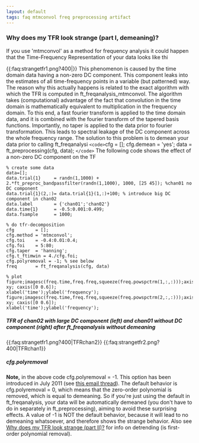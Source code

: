 ```yaml
---
layout: default
tags: faq mtmconvol freq preprocessing artifact
---
```


### Why does my TFR look strange (part I, demeaning)?

If you use 'mtmconvol' as a method for frequency analysis it could happen that the Time-Frequency Representation of your data looks like thi

{{:faq:strangetfr1.png?400|}}
This phenomenon is caused by the time domain data having a non-zero DC component. This component leaks into the estimates of all time-frequency points in a variable (but patterned) way. The reason why this actually happens is related to the exact algorithm with which the TFR is computed in ft_freqanalysis_mtmconvol. The algorithm takes (computational) advantage of the fact that convolution in the time domain is mathematically equivalent to multiplication in the frequency domain. To this end, a fast fourier transform is applied to the time domain data, and it is combined with the fourier transform of the tapered basis functions. Importantly, no taper is applied to the data prior to fourier transformation. This leads to spectral leakage of the DC component across the whole frequency range.
The solution to this problem is to demean your data prior to calling ft_freqanalysi
`<code>`cfg = [];
cfg.demean = 'yes';
data = ft_preprocessing(cfg, data);
`</code>`
The following code shows the effect of a non-zero DC component on the TF

	
	% create some data
	data=[];
	data.trial{1}     = randn(1,1000) + 2.*ft_preproc_bandpassfilter(randn(1,1000), 1000, [25 45]); %chan01 no DC component
	data.trial{1}(2,:)= data.trial{1}(1,:)+100; % introduce big DC component in chan02
	data.label        = {'chan01';'chan02'}
	data.time{1}      = -0.5:0.001:0.499;
	data.fsample      = 1000;
	
	% do tfr-decomposition
	cfg        = [];
	cfg.method = 'mtmconvol';
	cfg.toi    = -0.4:0.01:0.4;
	cfg.foi    = 5:80;
	cfg.taper  = 'hanning';
	cfg.t_ftimwin = 4./cfg.foi;
	cfg.polyremoval = -1; % see below
	freq       = ft_freqanalysis(cfg, data)
	
	% plot
	figure;imagesc(freq.time,freq.freq,squeeze(freq.powspctrm(1,:,:)));axis xy; caxis([0 0.6]);
	xlabel('time');ylabel('frequency');
	figure;imagesc(freq.time,freq.freq,squeeze(freq.powspctrm(2,:,:)));axis xy; caxis([0 0.6]);
	xlabel('time');ylabel('frequency');

##### TFR of chan02 with large DC component (left) and chan01 without DC component (right) after ft_freqanalysis without demeaning

{{:faq:strangetfr1.png?400|TFRchan2}} {{:faq:strangetfr2.png?400|TFRchan1}} 

##### cfg.polyremoval

**Note,** in the above code cfg.polyremoval = -1. This option has been introduced in July 2011 (see [this email thread](http://mailman.science.ru.nl/pipermail/fieldtrip/2012-January/004666.html)). The default behavior is cfg.polyremoval = 0, which means that the zero-order polynomial is removed, which is equal to demeaning. So if you're just using the default in ft_freqanalysis, your data will be automatically demeaned (you don't have to do in separately in ft_preprocessing), aiming to avoid these surprising effects. A value of -1 is NOT the default behavior, because it will lead to no demeaning whatsoever, and therefore shows the strange behavior. Also see [Why does my TFR look strange (part II)?](/faq/why_does_my_tfr_look_strange_part_ii) for info on detrending (is first-order polynomial removal).
